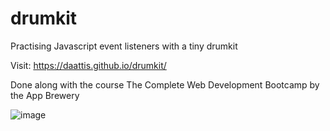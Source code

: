 # drumkit
Practising Javascript event listeners with a tiny drumkit

Visit: https://daattis.github.io/drumkit/

Done along with the course The Complete Web Development Bootcamp by the App Brewery

![image](https://user-images.githubusercontent.com/70023773/117446633-049e0080-af45-11eb-9366-f48754140b18.png)

